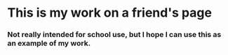 # This is my work on a friend's page
### Not really intended for school use, but I hope I can use this as an example of my work.
